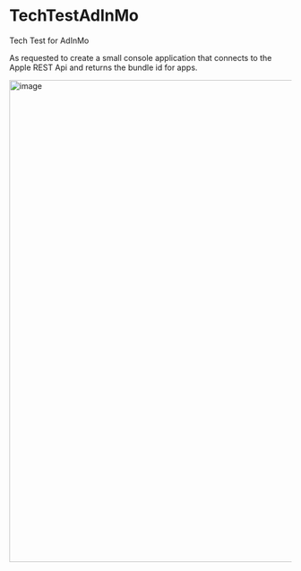 # TechTestAdInMo
 Tech Test for AdInMo
 
 As requested to create a small console application that connects to the Apple REST Api and returns the bundle id for apps.
 

<img width="859" alt="image" src="https://user-images.githubusercontent.com/31962997/170106982-33e13281-f777-4bf8-aa52-93b7936a1972.png">
